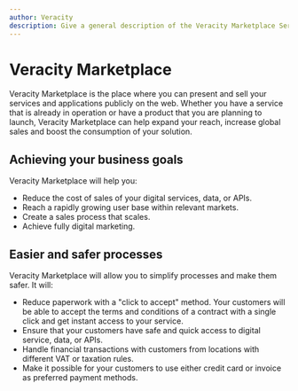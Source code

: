 ```yaml
---
author: Veracity
description: Give a general description of the Veracity Marketplace Service.
---
```


# Veracity Marketplace
Veracity Marketplace is the place where you can present and sell your services and applications publicly on the web. Whether you have a service that is already in operation or have a product that you are planning to launch, Veracity Marketplace can help expand your reach, increase global sales and boost the consumption of your solution.

## Achieving your business goals 
Veracity Marketplace will help you:
* Reduce the cost of sales of your digital services, data, or APIs.
* Reach a rapidly growing user base within relevant markets.
* Create a sales process that scales.
* Achieve fully digital marketing.


## Easier and safer processes
Veracity Marketplace will allow you to simplify processes and make them safer. It will:
* Reduce paperwork with a "click to accept" method. Your customers will be able to accept the terms and conditions of a contract with a single click and get instant access to your service.
* Ensure that your customers have safe and quick access to digital service, data, or APIs.
* Handle financial transactions with customers from locations with different VAT or taxation rules.
* Make it possible for your customers to use either credit card or invoice as preferred payment methods.